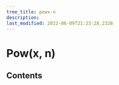 ```yaml
---
tree_title: powx-n
description: 
last_modified: 2022-06-09T21:23:28.2328
---
```


# Pow(x, n)

## Contents

